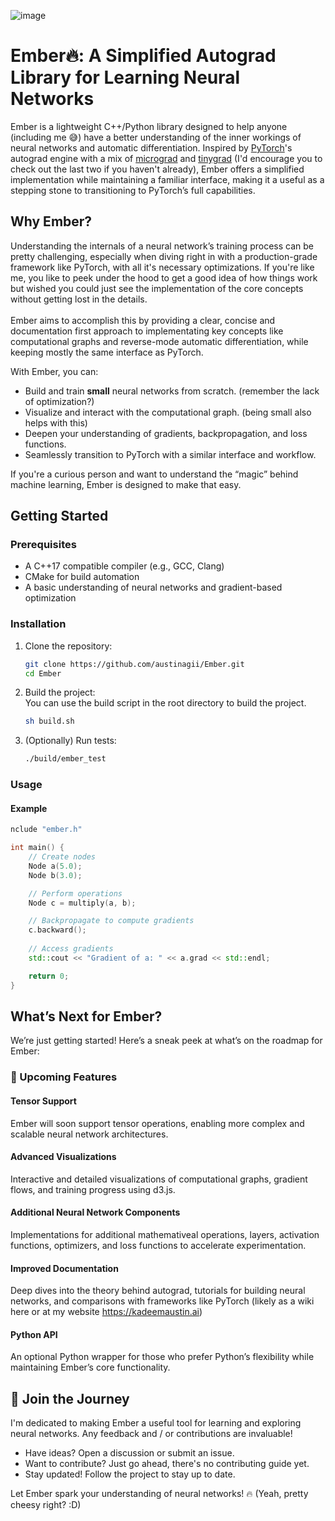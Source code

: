 ![image](https://github.com/user-attachments/assets/28018382-3bc6-4260-ae65-1714bf689360)

# Ember🔥: A Simplified Autograd Library for Learning Neural Networks


Ember is a lightweight C++/Python library designed to help anyone (including me 😅) have a better understanding of the inner workings of neural networks and automatic differentiation. Inspired by [PyTorch](https://github.com/pytorch/pytorch)'s autograd engine with a mix of [micrograd](https://github.com/karpathy/micrograd) and [tinygrad](https://github.com/tinygrad/tinygrad) (I'd encourage you to check out the last two if you haven't already), Ember offers a simplified implementation while maintaining a familiar interface, making it a useful as a stepping stone to transitioning to PyTorch’s full capabilities.


## Why Ember?

Understanding the internals of a neural network’s training process can be pretty challenging, especially when diving right in with a production-grade framework like PyTorch, with all it's necessary optimizations. If you're like me, you like to peek under the hood to get a good idea of how things work but wished you could just see the implementation of the core concepts without getting lost in the details. 
</br></br>
Ember aims to accomplish this by providing a clear, concise and documentation first approach to implementating key concepts like computational graphs and reverse-mode automatic differentiation, while keeping mostly the same interface as PyTorch.

With Ember, you can:
 - Build and train **small** neural networks from scratch. (remember the lack of optimization?)
 - Visualize and interact with the computational graph. (being small also helps with this)
 - Deepen your understanding of gradients, backpropagation, and loss functions.
 - Seamlessly transition to PyTorch with a similar interface and workflow.

If you're a curious person and want to understand the “magic” behind machine learning, Ember is designed to make that easy. 


## Getting Started

### Prerequisites

- A C++17 compatible compiler (e.g., GCC, Clang)
- CMake for build automation
- A basic understanding of neural networks and gradient-based optimization

### Installation

1. Clone the repository:
   ```bash
   git clone https://github.com/austinagii/Ember.git
   cd Ember
   ```
2. Build the project: </br>
   You can use the build script in the root directory to build the project.
   ```bash
   sh build.sh
   ```
3. (Optionally) Run tests: </br>
   ```bash
   ./build/ember_test
   ```

### Usage

#### Example

```cpp
nclude "ember.h"

int main() {
    // Create nodes
    Node a(5.0); 
    Node b(3.0);

    // Perform operations
    Node c = multiply(a, b);

    // Backpropagate to compute gradients
    c.backward(); 
    
    // Access gradients
    std::cout << "Gradient of a: " << a.grad << std::endl;

    return 0;
}
```

## What’s Next for Ember?

We’re just getting started! Here’s a sneak peek at what’s on the roadmap for Ember:

### 🚀 Upcoming Features

#### Tensor Support

Ember will soon support tensor operations, enabling more complex and scalable neural network architectures.

#### Advanced Visualizations

Interactive and detailed visualizations of computational graphs, gradient flows, and training progress using d3.js.

#### Additional Neural Network Components

Implementations for additional mathemativeal operations, layers, activation functions, optimizers, and loss functions to accelerate experimentation.

#### Improved Documentation

Deep dives into the theory behind autograd, tutorials for building neural networks, and comparisons with frameworks like PyTorch (likely as a wiki here or at my website https://kadeemaustin.ai) 

#### Python API

An optional Python wrapper for those who prefer Python’s flexibility while maintaining Ember’s core functionality.


## 🌟 Join the Journey

I'm dedicated to making Ember a useful tool for learning and exploring neural networks. Any feedback and / or contributions are invaluable!
 - Have ideas? Open a discussion or submit an issue.
 - Want to contribute? Just go ahead, there's no contributing guide yet.
 - Stay updated! Follow the project to stay up to date.

Let Ember spark your understanding of neural networks! 🔥 (Yeah, pretty cheesy right? :D)
